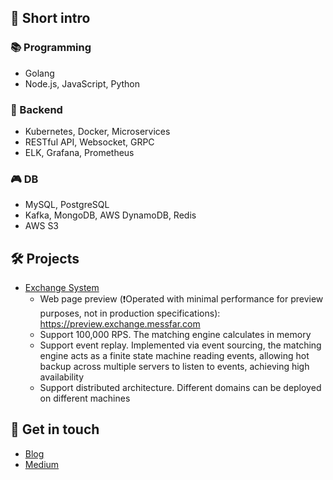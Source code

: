 ## 👋 **Short intro**

### 📚 Programming

- Golang
- Node.js, JavaScript, Python

### 🔧 Backend

- Kubernetes, Docker, Microservices
- RESTful API, Websocket, GRPC
- ELK, Grafana, Prometheus

### 🎮 DB

- MySQL, PostgreSQL
- Kafka, MongoDB, AWS DynamoDB, Redis
- AWS S3

## 🛠️ **Projects**

* [Exchange System](https://github.com/superj80820/system-design?tab=readme-ov-file#exchange)
  * Web page preview (❗Operated with minimal performance for preview purposes, not in production specifications): https://preview.exchange.messfar.com
  * Support 100,000 RPS. The matching engine calculates in memory
  * Support event replay. Implemented via event sourcing, the matching engine acts as a finite state machine reading events, allowing hot backup across multiple servers to listen to events, achieving high availability
  * Support distributed architecture. Different domains can be deployed on different machines

## 🏀 **Get in touch**

- [Blog](https://blog.messfar.com)
- [Medium](https://medium.com/髒桶子)
